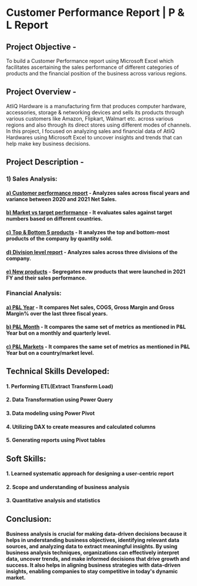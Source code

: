 # Customer Performance Report | P & L Report
## Project Objective - 
To build a Customer Performance report using Microsoft Excel which facilitates ascertaining the sales performance of different categories of products and the financial position of the business across various regions.

## Project Overview - 
AtliQ Hardware is a manufacturing firm that produces computer hardware, accessories, storage & networking devices and sells its products through various customers like Amazon, Flipkart, Walmart etc. across various regions and also through its direct stores using different modes of channels.  In this project, I focused on analyzing sales and financial data of AtliQ Hardwares using Microsoft Excel to uncover insights and trends that can help make key business decisions.

## Project Description -



### 1) Sales Analysis: 

#### [a) Customer performance report](https://github.com/akashkr1303/Excel_Sales_Finance_Reports/blob/main/Customer%20Performance%20Report.pdf) - Analyzes sales across fiscal years and variance between 2020 and 2021 Net Sales.
#### [b) Market vs target performance](https://github.com/akashkr1303/Excel_Sales_Finance_Reports/blob/main/Market%20Performance%20vs%20Target.pdf) - It evaluates sales against target numbers based on different countries.
#### [c) Top & Bottom 5 products](https://github.com/akashkr1303/Excel_Sales_Finance_Reports/blob/main/Top%20%26%20Bottom%205%20Products.pdf) - It analyzes the top and bottom-most products of the company by quantity sold.
#### [d) Division level report](https://github.com/akashkr1303/Excel_Sales_Finance_Reports/blob/main/Division%20Level%20Report.pdf) - Analyzes sales across three divisions of the company.
#### [e) New products](https://github.com/akashkr1303/Excel_Sales_Finance_Reports/blob/main/New%20Products-2021.pdf) - Segregates new products that were launched in 2021 FY and their sales performance.



### Financial Analysis: 

#### [a) P&L Year](https://github.com/akashkr1303/Excel_Sales_Finance_Reports/blob/main/P%26L-Year.pdf) - It compares Net sales, COGS, Gross Margin and Gross Margin%  over the last three fiscal years.
#### [b) P&L Month](https://github.com/akashkr1303/Excel_Sales_Finance_Reports/blob/main/P%26L-Month.pdf) - It compares the same set of metrics as mentioned in P&L Year but on a monthly and quarterly level.
#### [c) P&L Markets](https://github.com/akashkr1303/Excel_Sales_Finance_Reports/blob/main/P%26L-Markets.pdf) -  It compares the same set of metrics as mentioned in P&L Year but on a country/market level.


## Technical Skills Developed:

#### 1. Performing ETL(Extract Transform Load)
#### 2. Data Transformation using Power Query
#### 3. Data modeling using Power Pivot 
#### 4. Utilizing DAX to create measures and calculated columns 
#### 5. Generating reports using Pivot tables 

## Soft Skills: 

#### 1. Learned systematic approach for designing a user-centric report
#### 2. Scope and understanding of business analysis
#### 3. Quantitative analysis and statistics 


## Conclusion:

#### Business analysis is crucial for making data-driven decisions because it helps in understanding business objectives, identifying relevant data sources, and analyzing data to extract meaningful insights. By using business analysis techniques, organizations can effectively interpret data, uncover trends, and make informed decisions that drive growth and success. It also helps in aligning business strategies with data-driven insights, enabling companies to stay competitive in today's dynamic market.
